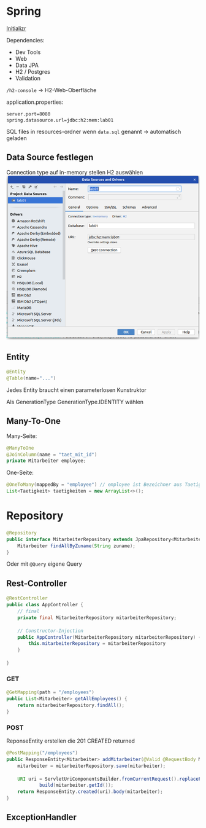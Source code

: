 # Spring

[Initializr](https://start.spring.io/)

Dependencies:

- Dev Tools
- Web
- Data JPA
- H2 / Postgres
- Validation

`/h2-console` -> H2-Web-Oberfläche

application.properties:

```
server.port=8080
spring.datasource.url=jdbc:h2:mem:lab01
```

SQL files in resources-ordner
wenn `data.sql` genannt -> automatisch geladen

## Data Source festlegen

Connection type auf in-memory stellen
H2 auswählen
![Data Sources](res/data_sources.png)

## Entity

```java
@Entity
@Table(name="...")
```

Jedes Entity braucht einen parameterlosen Kunstruktor

Als GenerationType GenerationType.IDENTITY wählen

## Many-To-One

Many-Seite:

```java
@ManyToOne
@JoinColumn(name = "taet_mit_id")
private Mitarbeiter employee;
```

One-Seite:

```java
@OneToMany(mappedBy = "employee") // employee ist Bezeichner aus Taetigkeit-Klasse
List<Taetigkeit> taetigkeiten = new ArrayList<>();
```

# Repository

```java
@Repository
public interface MitarbeiterRepository extends JpaRepository<Mitarbeiter, String> {
    Mitarbeiter findAllByZuname(String zuname);
}

```

Oder mit `@Query` eigene Query

## Rest-Controller

```java
@RestController
public class AppController {
    // final
    private final MitarbeiterRepository mitarbeiterRepository;

    // Constructor-Injection
    public AppController(MitarbeiterRepository mitarbeiterRepository) {
        this.mitarbeiterRepository = mitarbeiterRepository
    }

}
```

### GET

```java
@GetMapping(path = "/employees")
public List<Mitarbeiter> getAllEmployees() {
    return mitarbeiterRepository.findAll();
}
```

### POST

ReponseEntity erstellen die 201 CREATED returned

```java
@PostMapping("/employees")
public ResponseEntity<Mitarbeiter> addMitarbeiter(@Valid @RequestBody Mitarbeiter mitarbeiter) {
    mitarbeiter = mitarbeiterRepository.save(mitarbeiter);

    URI uri = ServletUriComponentsBuilder.fromCurrentRequest().replacePath("/employee/{id}").
            build(mitarbeiter.getId());
    return ResponseEntity.created(uri).body(mitarbeiter);
}
```

## ExceptionHandler
